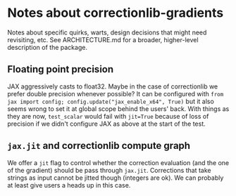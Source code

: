 # Notes about correctionlib-gradients

Notes about specific quirks, warts, design decisions that might need revisiting, etc.
See ARCHITECTURE.md for a broader, higher-level description of the package.

## Floating point precision
JAX aggressively casts to float32.
Maybe in the case of correctionlib we prefer double precision whenever possible?
It can be configured with  `from jax import config; config.update("jax_enable_x64", True)`
but it also seems wrong to set it at global scope behind the users' back.
With things as they are now, `test_scalar` would fail with `jit=True` because of loss of precision
if we didn't configure JAX as above at the start of the test.

## `jax.jit` and correctionlib compute graph
We offer a `jit` flag to control whether the correction evaluation (and the one of the gradient)
should be pass through `jax.jit`. Corrections that take strings as input cannot be jitted though
(integers are ok). We can probably at least give users a heads up in this case.
